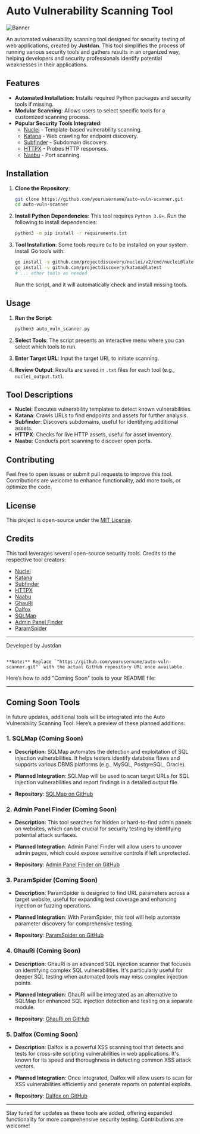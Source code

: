 # Auto Vulnerability Scanning Tool

![Banner](https://img.shields.io/badge/AutoVuln-Scanning%20Tool-blue)

An automated vulnerability scanning tool designed for security testing of web applications, created by **Justdan**. This tool simplifies the process of running various security tools and gathers results in an organized way, helping developers and security professionals identify potential weaknesses in their applications.

## Features

- **Automated Installation**: Installs required Python packages and security tools if missing.
- **Modular Scanning**: Allows users to select specific tools for a customized scanning process.
- **Popular Security Tools Integrated**:
  - [Nuclei](https://github.com/projectdiscovery/nuclei) - Template-based vulnerability scanning.
  - [Katana](https://github.com/projectdiscovery/katana) - Web crawling for endpoint discovery.
  - [Subfinder](https://github.com/projectdiscovery/subfinder) - Subdomain discovery.
  - [HTTPX](https://github.com/projectdiscovery/httpx) - Probes HTTP responses.
  - [Naabu](https://github.com/projectdiscovery/naabu) - Port scanning.

## Installation

1. **Clone the Repository**:
   ```bash
   git clone https://github.com/yourusername/auto-vuln-scanner.git
   cd auto-vuln-scanner
   ```

2. **Install Python Dependencies**:
   This tool requires `Python 3.8+`. Run the following to install dependencies:
   ```bash
   python3 -m pip install -r requirements.txt
   ```

3. **Tool Installation**:
   Some tools require `Go` to be installed on your system. Install Go tools with:
   ```bash
   go install -v github.com/projectdiscovery/nuclei/v2/cmd/nuclei@latest
   go install -v github.com/projectdiscovery/katana@latest
   # ... other tools as needed
   ```

   Run the script, and it will automatically check and install missing tools.

## Usage

1. **Run the Script**:
   ```bash
   python3 auto_vuln_scanner.py
   ```

2. **Select Tools**:
   The script presents an interactive menu where you can select which tools to run.

3. **Enter Target URL**:
   Input the target URL to initiate scanning.

4. **Review Output**:
   Results are saved in `.txt` files for each tool (e.g., `nuclei_output.txt`).

## Tool Descriptions

- **Nuclei**: Executes vulnerability templates to detect known vulnerabilities.
- **Katana**: Crawls URLs to find endpoints and assets for further analysis.
- **Subfinder**: Discovers subdomains, useful for identifying additional assets.
- **HTTPX**: Checks for live HTTP assets, useful for asset inventory.
- **Naabu**: Conducts port scanning to discover open ports.

## Contributing

Feel free to open issues or submit pull requests to improve this tool. Contributions are welcome to enhance functionality, add more tools, or optimize the code.

## License

This project is open-source under the [MIT License](LICENSE).

## Credits

This tool leverages several open-source security tools. Credits to the respective tool creators:
- [Nuclei](https://github.com/projectdiscovery/nuclei)
- [Katana](https://github.com/projectdiscovery/katana)
- [Subfinder](https://github.com/projectdiscovery/subfinder)
- [HTTPX](https://github.com/projectdiscovery/httpx)
- [Naabu](https://github.com/projectdiscovery/naabu)
- [GhauRi](https://github.com/r0oth3x49/ghauri)
- [Dalfox](https://github.com/hahwul/dalfox)
- [SQLMap](https://github.com/sqlmapproject/sqlmap)
- [Admin Panel Finder](https://github.com/s0md3v/Arjun)
- [ParamSpider](https://github.com/devanshbatham/ParamSpider)

---

Developed by Justdan
```

**Note:** Replace `"https://github.com/yourusername/auto-vuln-scanner.git"` with the actual GitHub repository URL once available.

```
Here’s how to add "Coming Soon" tools to your README file:

---

## Coming Soon Tools

In future updates, additional tools will be integrated into the Auto Vulnerability Scanning Tool. Here’s a preview of these planned additions:

### 1. **SQLMap** (Coming Soon)
   - **Description**: SQLMap automates the detection and exploitation of SQL injection vulnerabilities. It helps testers identify database flaws and supports various DBMS platforms (e.g., MySQL, PostgreSQL, Oracle).
   - **Planned Integration**: SQLMap will be used to scan target URLs for SQL injection vulnerabilities and report findings in a detailed output file.

   - **Repository**: [SQLMap on GitHub](https://github.com/sqlmapproject/sqlmap)

### 2. **Admin Panel Finder** (Coming Soon)
   - **Description**: This tool searches for hidden or hard-to-find admin panels on websites, which can be crucial for security testing by identifying potential attack surfaces.
   - **Planned Integration**: Admin Panel Finder will allow users to uncover admin pages, which could expose sensitive controls if left unprotected.

   - **Repository**: [Admin Panel Finder on GitHub](https://github.com/s0md3v/Arjun)

### 3. **ParamSpider** (Coming Soon)
   - **Description**: ParamSpider is designed to find URL parameters across a target website, useful for expanding test coverage and enhancing injection or fuzzing operations.
   - **Planned Integration**: With ParamSpider, this tool will help automate parameter discovery for comprehensive testing.

   - **Repository**: [ParamSpider on GitHub](https://github.com/devanshbatham/ParamSpider)

### 4. **GhauRi** (Coming Soon)
   - **Description**: GhauRi is an advanced SQL injection scanner that focuses on identifying complex SQL vulnerabilities. It's particularly useful for deeper SQL testing when automated tools may miss complex injection points.
   - **Planned Integration**: GhauRi will be integrated as an alternative to SQLMap for enhanced SQL injection detection and testing on a separate module.

   - **Repository**: [GhauRi on GitHub](https://github.com/r0oth3x49/ghauri)

### 5. **Dalfox** (Coming Soon)
   - **Description**: Dalfox is a powerful XSS scanning tool that detects and tests for cross-site scripting vulnerabilities in web applications. It's known for its speed and thoroughness in detecting common XSS attack vectors.
   - **Planned Integration**: Once integrated, Dalfox will allow users to scan for XSS vulnerabilities efficiently and generate reports on potential exploits.

   - **Repository**: [Dalfox on GitHub](https://github.com/hahwul/dalfox)

---

Stay tuned for updates as these tools are added, offering expanded functionality for more comprehensive security testing. Contributions are welcome!
